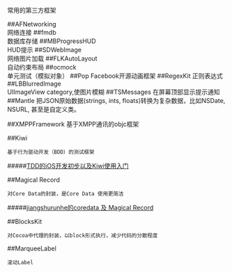 常用的第三方框架

<!-- create time: 2014-11-27 00:19:03  -->

##AFNetworking  
    网络连接
##fmdb     
    数据库存储
##MBProgressHUD  
    HUD提示
##SDWebImage  
    网络图片加载
##FLKAutoLayout  
    自动约束布局
##ocmock   
    单元测试（模拟对象）
##Pop 
    Facebook开源动画框架
##RegexKit 
    正则表达式
##LBBlurredImage  
    UIImageView category,使图片模糊
##TSMessages 
    在屏幕顶部显示提示通知
##Mantle 
    把JSON原始数据(strings, ints, floats)转换为复杂数据，比如NSDate, NSURL, 甚至是自定义类。

##XMPPFramework
	基于XMPP通讯的objc框架

##Kiwi

	基于行为驱动开发（BDD）的测试框架
#####[TDD的iOS开发初步以及Kiwi使用入门](http://ios.jobbole.com/60360/)


##Magical Record

	对Core Data的封装，是Core Data 使用更简洁
#####[jiangshurunhe的coredata 及 Magical Record](http://blog.csdn.net/jiangshurunhe/article/details/10304309)

##BlocksKit

	对Cocoa中代理的封装，以block形式执行，减少代码的分散程度
	
##MarqueeLabel

	滚动Label